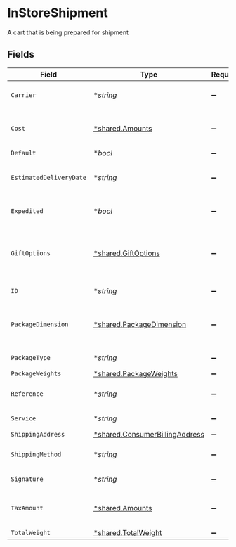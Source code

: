 # InStoreShipment

A cart that is being prepared for shipment


## Fields

| Field                                                                           | Type                                                                            | Required                                                                        | Description                                                                     | Example                                                                         |
| ------------------------------------------------------------------------------- | ------------------------------------------------------------------------------- | ------------------------------------------------------------------------------- | ------------------------------------------------------------------------------- | ------------------------------------------------------------------------------- |
| `Carrier`                                                                       | **string*                                                                       | :heavy_minus_sign:                                                              | The name of the carrier selected.                                               | FedEx                                                                           |
| `Cost`                                                                          | [*shared.Amounts](../../models/shared/amounts.md)                               | :heavy_minus_sign:                                                              | The amount. **Nullable** for Transactions Details.                              |                                                                                 |
| `Default`                                                                       | **bool*                                                                         | :heavy_minus_sign:                                                              | N/A                                                                             | false                                                                           |
| `EstimatedDeliveryDate`                                                         | **string*                                                                       | :heavy_minus_sign:                                                              | The estimated delivery date.                                                    | 08-30-2022                                                                      |
| `Expedited`                                                                     | **bool*                                                                         | :heavy_minus_sign:                                                              | True if shipment is expedited.                                                  | false                                                                           |
| `GiftOptions`                                                                   | [*shared.GiftOptions](../../models/shared/giftoptions.md)                       | :heavy_minus_sign:                                                              | Contains the gift option settings for wrapping and custom messages.             |                                                                                 |
| `ID`                                                                            | **string*                                                                       | :heavy_minus_sign:                                                              | ID for billing address                                                          | addres-1                                                                        |
| `PackageDimension`                                                              | [*shared.PackageDimension](../../models/shared/packagedimension.md)             | :heavy_minus_sign:                                                              | Contains the package's width, eight, depth, and unit details.                   |                                                                                 |
| `PackageType`                                                                   | **string*                                                                       | :heavy_minus_sign:                                                              | The type of package.                                                            | A big package.                                                                  |
| `PackageWeights`                                                                | [*shared.PackageWeights](../../models/shared/packageweights.md)                 | :heavy_minus_sign:                                                              | N/A                                                                             |                                                                                 |
| `Reference`                                                                     | **string*                                                                       | :heavy_minus_sign:                                                              | Reference for the object.                                                       | 1123                                                                            |
| `Service`                                                                       | **string*                                                                       | :heavy_minus_sign:                                                              | The service name.                                                               | Option 1                                                                        |
| `ShippingAddress`                                                               | [*shared.ConsumerBillingAddress](../../models/shared/consumerbillingaddress.md) | :heavy_minus_sign:                                                              | N/A                                                                             |                                                                                 |
| `ShippingMethod`                                                                | **string*                                                                       | :heavy_minus_sign:                                                              | The name of the shipping method.                                                | Unknown                                                                         |
| `Signature`                                                                     | **string*                                                                       | :heavy_minus_sign:                                                              | The signature.                                                                  | a1B2s3dC4f5g5D6hj6E7k8F9l0                                                      |
| `TaxAmount`                                                                     | [*shared.Amounts](../../models/shared/amounts.md)                               | :heavy_minus_sign:                                                              | The amount. **Nullable** for Transactions Details.                              |                                                                                 |
| `TotalWeight`                                                                   | [*shared.TotalWeight](../../models/shared/totalweight.md)                       | :heavy_minus_sign:                                                              | N/A                                                                             |                                                                                 |
